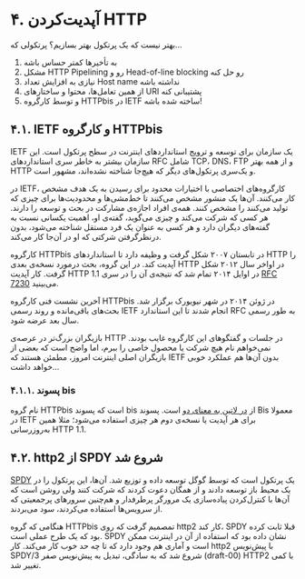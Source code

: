 # ۴. آپدیت‌کردن HTTP

بهتر نیست که یک پرتکول بهتر بسازیم؟ پرتکولی که...

1. به تأخیرها کمتر حساس باشه
2. مشکل HTTP Pipelining رو و Head-of-line blocking رو حل کنه
3. نیازی به افزایش تعداد Host name نداشته باشه
4. از همین تعامل‌ها، محتوا و ساختارهای URI پشتیبانی کنه
5. و توسط کارگروه HTTPbis در IETF ساخته شده باشه!

## ۴.۱. IETF و کارگروه HTTPbis

IETF یک سازمان برای توسعه و ترویج استانداردهای اینترنت در سطح پرتکول است. این سازمان بیشتر به خاطر سری استانداردهای RFC شامل TCP، DNS، FTP و از همه بهتر HTTP و یک‌سری پرتکول‌های دیگر که هیچ‌جا شناخته نشده‌اند، مشهور است.

در IETF، کارگروه‌های اختصاصی با اختیارات محدود برای رسیدن به یک هدف مشخص کار می‌کنند. آن‌ها یک منشور مشخص می‌کنند تا خط‌مشی‌ها و محدودیت‌ها برای چیزی که تولید می‌کنند را مشخص کنند. همه‌ی افراد اجازه‌ی مشارکت در بحث و توسعه را دارند. هر کسی که شرکت می‌کند و چیزی می‌گوید، گفته‌ی او، اهمیت یکسانی نسبت به گفته‌های دیگران دارد و هر کسی به عنوان یک فرد مستقل شناخته می‌شود، بدون درنظرگرفتن شرکتی که او در آن‌جا کار می‌کند.

کارگروه HTTPbis در تابستان ۲۰۰۷ شکل گرفت و وظیفه دارد تا استانداردهای HTTP را آپدیت کند. در این گروه، بحث درمورد نسخه‌ی بعدی HTTP در اواخر سال ۲۰۱۲ شکل گرفت. کار آپدیت HTTP 1.1 در اوایل ۲۰۱۴ تمام شد که نتیجه‌ی آن را در سری [RFC 7230](https://tools.ietf.org/html/rfc7230) می‌بینید.

آخرین نشست فنی کارگروه HTTPbis در ژوئن ۲۰۱۴ در شهر نیویورک برگزار شد. بحث‌های باقی‌مانده و روند رسمی IETF انجام شدند تا این استاندارد RFC به طور رسمی سال بعد عرضه شود.

بازیگران بزرگ‌تر در عرصه‌ی HTTP در جلسات و گفتگوهای این کارگروه غایب بودند. نمی‌خواهم نام هیچ شرکت یا محصول خاصی را ببرم، اما واضح است که بعضی از بازیگران اصلی اینترنت امروز، مطمئن هستند که IETF بدون آن‌ها هم عملکرد خوبی خواهد داشت...

### ۴.۱.۱. پسوند bis

نام گروه HTTPbis است که پسوند bis از [در لاتین به معنای دو](https://en.wiktionary.org/wiki/bis#Latin) است. پسوند Bis معمولا در IETF برای هر آپدیت یا نسخه‌ی دوم هر چیزی استفاده می‌شود؛ مثلا همین به‌روز‌رسانی HTTP 1.1.

## ۴.۲. http2 از SPDY شروع شد

[SPDY](https://en.wikipedia.org/wiki/SPDY) یک پرتکول است که توسط گوگل توسعه‌ داده و توزیع شد. آن‌ها، این پرتکول را در یک محیط باز توسعه دادند و از همگان دعوت کردند که شرکت کنند ولی روشن است که آن‌ها با کنترل‌کردن پیاده‌سازی یک مرورگر پرطرفدار و هم‌چنین سرورهای پرجمعیتی که از سرویس‌ها استفاده می‌کردند، سود می‌بردند.

هنگامی که گروه HTTPbis تمصمیم گرفت که روی http2 کار کند، SPDY قبلا ثابت کرده بود که یک طرح عملی است. SPDY نشان داده بود که استفاده از آن در اینترنت ممکن است و آماری هم وجود دارد که تا چه حد خوب کار می‌کند. کار http2 با پیش‌نویس SPDY/3 شروع شد که به سادگی، تبدیل به پیش‌نویس صفر (draft-00) HTTP2 با کمی تغییر شد.
  
